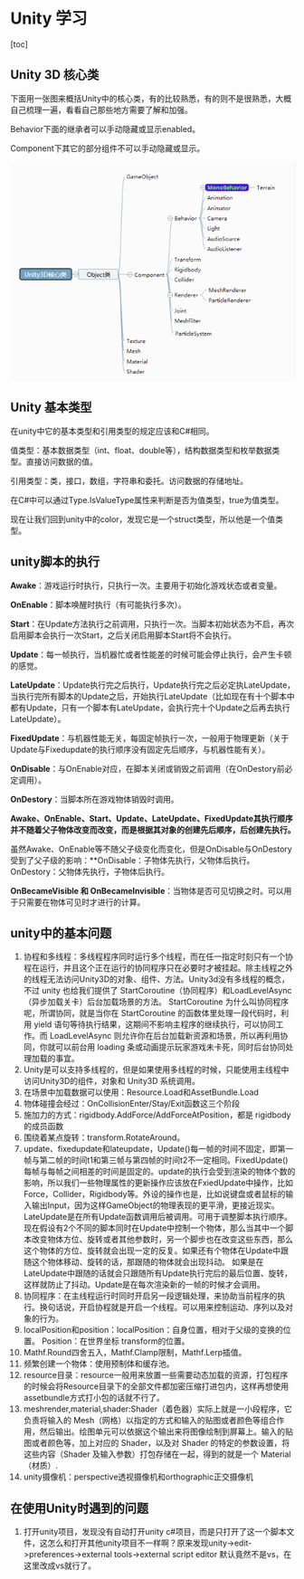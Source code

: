 # Unity 学习

[toc]

## Unity 3D 核心类

下面用一张图来概括Unity中的核心类，有的比较熟悉，有的则不是很熟悉，大概自己梳理一遍，看看自己那些地方需要了解和加强。

Behavior下面的继承者可以手动隐藏或显示enabled。

Component下其它的部分组件不可以手动隐藏或显示。

![](..\img\in-post\Unity\core_class.png)

## Unity 基本类型

在unity中它的基本类型和引用类型的规定应该和C#相同。

值类型：基本数据类型（int、float、double等），结构数据类型和枚举数据类型。直接访问数据的值。

引用类型：类，接口，数组，字符串和委托。访问数据的存储地址。

在C#中可以通过Type.IsValueType属性来判断是否为值类型，true为值类型。

现在让我们回到unity中的color，发现它是一个struct类型，所以他是一个值类型。

## unity脚本的执行

**Awake**：游戏运行时执行，只执行一次。主要用于初始化游戏状态或者变量。

**OnEnable**：脚本唤醒时执行（有可能执行多次）。

**Start**：在Update方法执行之前调用，只执行一次。当脚本初始状态为不启，再次启用脚本会执行一次Start，之后关闭启用脚本Start将不会执行。

**Update**：每一帧执行，当机器忙或者性能差的时候可能会停止执行，会产生卡顿的感觉。

**LateUpdate**：Update执行完之后执行，Update执行完之后必定执LateUpdate，当执行完所有脚本的Update之后，开始执行LateUpdate（比如现在有十个脚本中都有Update，只有一个脚本有LateUpdate，会执行完十个Update之后再去执行LateUpdate）。

**FixedUpdate**：与机器性能无关，每固定帧执行一次，一般用于物理更新（关于Update与Fixedupdate的执行顺序没有固定先后顺序，与机器性能有关）。

**OnDisable**：与OnEnable对应，在脚本关闭或销毁之前调用（在OnDestory前必定调用）。

**OnDestory**：当脚本所在游戏物体销毁时调用。



**Awake、OnEnable、Start、Update、LateUpdate、FixedUpdate其执行顺序并不随着父子物体改变而改变，而是根据其对象的创建先后顺序，后创建先执行。**

虽然Awake、OnEnable等不随父子级变化而变化，但是OnDisable与OnDestory受到了父子级的影响：**OnDisable：子物体先执行，父物体后执行。OnDestory：父物体先执行，子物体后执行。



**OnBecameVisible 和 OnBecameInvisible**：当物体是否可见切换之时。可以用于只需要在物体可见时才进行的计算。

## unity中的基本问题

1. 协程和多线程：多线程程序同时运行多个线程，而在任一指定时刻只有一个协程在运行，并且这个正在运行的协同程序只在必要时才被挂起。除主线程之外的线程无法访问Unity3D的对象、组件、方法。Unity3d没有多线程的概念，不过 unity 也给我们提供了 StartCoroutine（协同程序）和LoadLevelAsync（异步加载关卡）后台加载场景的方法。 StartCoroutine 为什么叫协同程序呢，所谓协同，就是当你在 StartCoroutine 的函数体里处理一段代码时，利用 yield 语句等待执行结果，这期间不影响主程序的继续执行，可以协同工作。而 LoadLevelAsync 则允许你在后台加载新资源和场景，所以再利用协同，你就可以前台用 loading 条或动画提示玩家游戏未卡死，同时后台协同处理加载的事宜。
2. Unity是可以支持多线程的，但是如果使用多线程的时候，只能使用主线程中访问Unity3D的组件，对象和 Unity3D 系统调用。
3. 在场景中加载数据可以使用：Resource.Load和AssetBundle.Load
4. 物体碰撞会经过：OnCollisionEnter/Stay/Exit函数这三个阶段
5. 施加力的方式：rigidbody.AddForce/AddForceAtPosition，都是 rigidbody 的成员函数
6. 围绕着某点旋转：transform.RotateAround。
7. update、fixedupdate和lateupdate，Update()每一帧的时间不固定，即第一帧与第二帧的时间t1和第三帧与第四帧的时间t2不一定相同。FixedUpdate()每帧与每帧之间相差的时间是固定的。update的执行会受到渲染的物体个数的影响，所以我们一些物理属性的更新操作应该放在FxiedUpdate中操作，比如Force，Collider，Rigidbody等。外设的操作也是，比如说键盘或者鼠标的输入输出Input，因为这样GameObject的物理表现的更平滑，更接近现实。LateUpdate是在所有Update函数调用后被调用。可用于调整脚本执行顺序。现在假设有2个不同的脚本同时在Update中控制一个物体，那么当其中一个脚本改变物体方位、旋转或者其他参数时，另一个脚步也在改变这些东西，那么这个物体的方位、旋转就会出现一定的反复。如果还有个物体在Update中跟随这个物体移动、旋转的话，那跟随的物体就会出现抖动。 如果是在LateUpdate中跟随的话就会只跟随所有Update执行完后的最后位置、旋转，这样就防止了抖动。Update是在每次渲染新的一帧的时候才会调用。
8. 协同程序：在主线程运行时同时开启另一段逻辑处理，来协助当前程序的执行。换句话说，开启协程就是开启一个线程。可以用来控制运动、序列以及对象的行为。
9. localPosition和position：localPosition：自身位置，相对于父级的变换的位置。 Position：在世界坐标 transform的位置。
10. Mathf.Round四舍五入，Mathf.Clamp限制，Mathf.Lerp插值。
11. 频繁创建一个物体：使用预制体和缓存池。
12. resource目录：resource一般用来放置一些需要动态加载的资源，打包程序的时候会将Resource目录下的全部文件都加密压缩打进包内，这样再想使用assetbundle方式打小包的话就不行了。
13. meshrender,material,shader:Shader（着色器）实际上就是一小段程序，它负责将输入的 Mesh（网格）以指定的方式和输入的贴图或者颜色等组合作用，然后输出。绘图单元可以依据这个输出来将图像绘制到屏幕上。输入的贴图或者颜色等，加上对应的 Shader，以及对 Shader 的特定的参数设置，将这些内容（Shader 及输入参数）打包存储在一起，得到的就是一个 Material（材质）.
14. unity摄像机：perspective透视摄像机和orthographic正交摄像机

## 在使用Unity时遇到的问题

1. 打开unity项目，发现没有自动打开unity c#项目，而是只打开了这一个脚本文件，这怎么和打开其他unity项目不一样啊？原来发现unity->edit->preferences->external tools->external script editor 默认竟然不是vs，在这里改成vs就行了。
